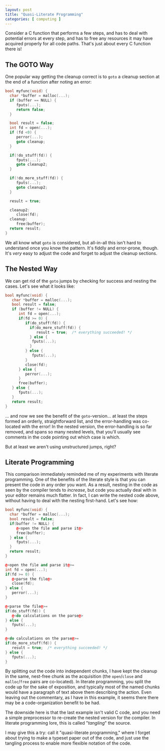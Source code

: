 ```yaml
---
layout: post
title: "Quasi-Literate Programming"
categories: [ computing ]
---
```


Consider a C function that performs a few steps, and has to deal with potential
errors at every step, and has to free any resources it may have acquired
properly for all code paths.  That's just about every C function there is!

## The GOTO Way ##
One popular way getting the cleanup correct is to `goto` a cleanup section at
the end of a function after noting an error:

``` cpp
bool myfunc(void) {
  char *buffer = malloc(...);
  if (buffer == NULL) {
     fputs(...);
     return false;
  }

  bool result = false;
  int fd = open(...);
  if (fd <0) {
     perror(...);
     goto cleanup;
  }

  if(!do_stuff(fd)) {
     fputs(...);
     goto cleanup2; 
  }

  if(!do_more_stuff(fd)) {
     fputs(...);
     goto cleanup2; 
  }

  result = true;

  cleanup2:
     close(fd);
  cleanup:
     free(buffer);
  return result;
}
```

We all know what `goto` is considered, but all-in-all this isn't hard to
understand once you know the pattern.  It's fiddly and error-prone, though.
It's *very* easy to adjust the code and forget to adjust the cleanup
sections.

## The Nested Way ##

We can get rid of the `goto` jumps by checking for success and nesting the
cases.  Let's see what it looks like:

``` cpp
bool myfunc(void) {
   char *buffer = malloc(...);
   bool result = false;
   if (buffer != NULL) {
      int fd = open(...);
      if(fd >= 0) {
         if(do_stuff(fd)) {
           if(do_more_stuff(fd)) {
              result = true;  /* everything succeeded! */
           } else {
            fputs(...);
           }
         } else {
            fputs(...);
         }
         close(fd);
      } else {
         perror(...);
      }
      free(buffer);
   } else {
      fputs(...);
   }
   return result;
}
```

... and now we see the benefit of the `goto`-version... at least the steps
formed an orderly, straightforward list, and the error-handling was co-located
with the error!  In the nested version, the error-handling is so far removed,
and spans so many nested levels, that you'll usually see comments in the
code pointing out which case is which.

But at least we aren't using unstructured jumps, right?

## Literate Programming ##

This comparison immediately reminded me of my experiments with literate
programming.  One of the benefits of the literate style is that you can
present the code in any order you want.  As a result, nesting in the code as
seen by the compiler tends to *increase*, but code you actually deal with in
your editor remains much flatter.  In fact, I can write the nested code
above, without having to deal with the nesting first-hand.  Let's see how:

``` cpp
bool myfunc(void) {
  char *buffer = malloc(...);
  bool result = false;
  if(buffer != NULL) {
     @<open the file and parse it@>
     free(buffer);
  } else {
     fputs(...);
  }
  return result;
}

@<open the file and parse it@>=
int fd = open(...);
if(fd >= 0) {
   @<parse the file@>
   close(fd);
} else {
   perror(...);
}

@<parse the file@>=
if(do_stuff(fd)) {
   @<do calculations on the parse@>
} else {
   fputs(...);
}

@<do calculations on the parse@>=
if(do_more_stuff(fd)) {
   result = true;  /* everything succeeded! */
} else {
   fputs(...);
}
```

By splitting out the code into independent chunks, I have kept the cleanup
in the same, nest-free chunk as the acquisition (the `open`/`close` and
`malloc`/`free` pairs are co-located).  In literate programming, you
split the code up for the sake of exposition, and typically most of the
named chunks would have a paragraph of text above them describing the action.
Even leaving out the commentary, as I have in this example, it seems there 
there may be a code-organization benefit to be had.

The downside here is that the last example isn't valid C code, and you need a
simple preprocessor to re-create the nested version for the compiler.  In
literate programming lore, this is called "*tangling*" the source.

I may give this a try: call it "quasi-literate programming," where I forget
about trying to make a typeset paper out of the code, and just use the
tangling process to enable more flexible notation of the code. 

